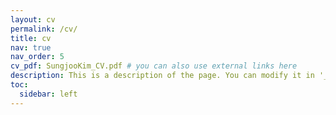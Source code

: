 ```yaml
---
layout: cv
permalink: /cv/
title: cv
nav: true
nav_order: 5
cv_pdf: SungjooKim_CV.pdf # you can also use external links here
description: This is a description of the page. You can modify it in '_pages/cv.md'. You can also change or remove the top pdf download button.
toc:
  sidebar: left
---
```

